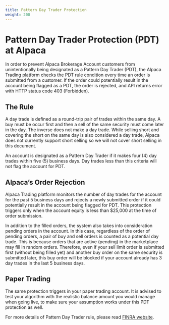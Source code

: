 ```yaml
---
title: Pattern Day Trader Protection
weight: 200
---
```


# Pattern Day Trader Protection (PDT) at Alpaca
In order to prevent Alpaca Brokerage Account customers from unintentionally being 
designated as a Pattern Day Trader (PDT), the Alpaca Trading platform checks the PDT 
rule condition every time an order is submitted from a customer. If the order could potentially
result in the account being flagged as a PDT, the order is rejected, and API
returns error with HTTP status code 403 (Forbidden).

## The Rule
A day trade is defined as a round-trip pair of trades within the same day. A
buy must be occur first and then a sell of the same security must come later
in the day. The inverse does not make a day trade. While selling short and
covering the short on the same day is also considered a day trade, Alpaca
does not currently support short selling so we will not cover short selling
in this document.

An account is designated as a Pattern Day Trader if it makes four (4) day
trades within five (5) business days. Day trades less than this criteria
will not flag the account for PDT.

## Alpaca’s Order Rejection
Alpaca Trading platform monitors the number of day trades for the account
for the past 5 business days and rejects a newly submitted order if it
could potentially result in the account being flagged for PDT. This
protection triggers only when the account equity is less than $25,000 at
the time of order submission.

In addition to the filled orders, the system also takes into
consideration pending orders in the account. In this case, regardless of
the order of pending orders, a pair of buy and sell orders is counted as
a potential day trade. This is because orders that are active (pending)
in the marketplace may fill in random orders. Therefore, even if your
sell limit order is submitted first (without being filled yet) and
another buy order on the same security is submitted later, this buy
order will be blocked if your account already has 3 day trades in
the last 5 business days.

## Paper Trading
The same protection triggers in your paper trading account. It is
advised to test your algorithm with the realistic balance amount you
would manage when going live, to make sure your assumption works under
this PDT protection as well.

For more details of Pattern Day Trader rule, please read
[FINRA website](http://www.finra.org/investors/day-trading-margin-requirements-know-rules).
